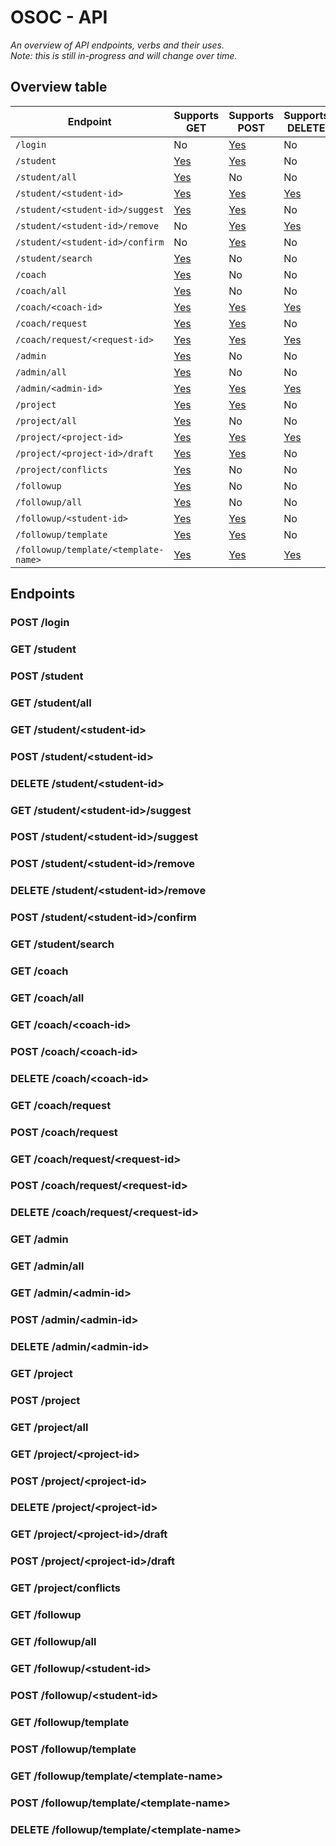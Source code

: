 # OSOC - API
*An overview of API endpoints, verbs and their uses.*  
*Note: this is still in-progress and will change over time.*

## Overview table

 Endpoint | Supports GET | Supports POST | Supports DELETE
 --- | --- | --- | ---
 `/login` | No | [Yes](#post-login) | No
`/student` | [Yes](#get-student) | [Yes](#post-student) | No
`/student/all` | [Yes](#get-studentall) | No | No
`/student/<student-id>` | [Yes](#get-studentstudent-id) | [Yes](#post-studentstudent-id) | [Yes](#delete-studentstudent-id)
`/student/<student-id>/suggest` | [Yes](#get-studentstudent-idsuggest) | [Yes](#post-studentstudent-idsuggest) | No
`/student/<student-id>/remove` | No | [Yes](#post-studentstudent-idremove) | [Yes](#delete-studentstudent-idremove)
`/student/<student-id>/confirm` | No | [Yes](#post-studentstudent-idconfirm) | No
`/student/search` | [Yes](#get-studentsearch) | No | No
`/coach` | [Yes](#get-coach) | No | No
`/coach/all` | [Yes](#get-coachall) | No | No
`/coach/<coach-id>` | [Yes](#get-coachcoach-id) | [Yes](#post-coachcoach-id) | [Yes](#delete-coachcoach-id)
`/coach/request` | [Yes](#get-coachrequest) | [Yes](#post-coachrequest) | No
`/coach/request/<request-id>` | [Yes](#get-coachrequestrequest-id) | [Yes](#post-coachrequestrequest-id) | [Yes](#delete-coachrequestrequest-id)
`/admin` | [Yes](#get-admin) | No | No
`/admin/all` | [Yes](#get-adminall) | No | No
`/admin/<admin-id>` | [Yes](#get-adminadmin-id) | [Yes](#post-adminadmin-id) | [Yes](#delete-adminadmin-id)
`/project` | [Yes](#get-project) | [Yes](#post-project) | No
`/project/all` | [Yes](#get-projectall) | No | No
`/project/<project-id>` | [Yes](#get-projectproject-id) | [Yes](#post-projectproject-id) | [Yes](#delete-projectproject-id)
`/project/<project-id>/draft` | [Yes](#get-projectproject-iddraft) | [Yes](#post-projectproject-iddraft) | No
`/project/conflicts` | [Yes](#get-projectconflicts) | No | No
`/followup` | [Yes](#get-followup) | No | No
`/followup/all` | [Yes](#get-followupall) | No | No
`/followup/<student-id>` | [Yes](#get-followupstudent-id) | [Yes](#post-followupstudent-id) | No
`/followup/template` | [Yes](#get-followuptemplate) | [Yes](#post-followuptemplate) | No
`/followup/template/<template-name>` | [Yes](#get-followuptemplatetemplate-name) | [Yes](#post-followuptemplatetemplate-name) | [Yes](#delete-followuptemplatetemplate-name)

## Endpoints
### POST /login
### GET /student
### POST /student
### GET /student/all
### GET /student/\<student-id>
### POST /student/\<student-id>
### DELETE /student/\<student-id>
### GET /student/\<student-id>/suggest
### POST /student/\<student-id>/suggest
### POST /student/\<student-id>/remove
### DELETE /student/\<student-id>/remove
### POST /student/\<student-id>/confirm
### GET /student/search
### GET /coach
### GET /coach/all
### GET /coach/\<coach-id>
### POST /coach/\<coach-id>
### DELETE /coach/\<coach-id>
### GET /coach/request
### POST /coach/request
### GET /coach/request/\<request-id>
### POST /coach/request/\<request-id>
### DELETE /coach/request/\<request-id>
### GET /admin
### GET /admin/all
### GET /admin/\<admin-id>
### POST /admin/\<admin-id>
### DELETE /admin/\<admin-id>
### GET /project
### POST /project
### GET /project/all
### GET /project/\<project-id>
### POST /project/\<project-id>
### DELETE /project/\<project-id>
### GET /project/\<project-id>/draft
### POST /project/\<project-id>/draft
### GET /project/conflicts
### GET /followup
### GET /followup/all
### GET /followup/\<student-id>
### POST /followup/\<student-id>
### GET /followup/template
### POST /followup/template
### GET /followup/template/\<template-name>
### POST /followup/template/\<template-name>
### DELETE /followup/template/\<template-name>
